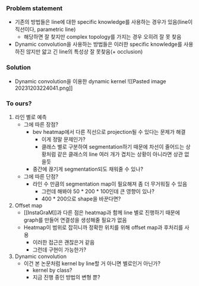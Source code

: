 ### Problem statement
-  기존의 방법들은 line에 대한 specific knowledge를 사용하는 경우가 있음(line이 직선이다, parametric line)
	- 해당하면 잘 찾지만 complex topology를 가지는 경우 오히려 잘 못 찾음
- Dynamic convolution을 사용하는 방법들은 이러한 specific knowledge를 사용하진 않지만 얇고 긴 line의 특성상 잘 못찾음(+ occlusion)

### Solution
- Dynamic convolution을 이용한 dynamic kernel
![[Pasted image 20231203224041.png]]

### To ours?
1. 라인 별로 예측
	- 그에 따른 장점?
		- bev heatmap에서 다른 직선으로 projection될 수 있다는 문제가 해결
			- 이게 정말 문제인가?
			- 클래스 별로 구분하여 segmentation하기 때문에 차선이 줄어드는 상황처럼 같은 클래스의 line 여러 개가 겹치는 상황이 아니라면 상관 없을듯 
		- 중간에 끊기게 segmentation되도 채워줄 수 있나?
	- 그에 따른 단점?
		- 라인 수 만큼의 segmentation map이 필요해져 좀 더 무거워질 수 있음
			- 그런데 해봐야 50 * 200 * 100인데 큰 영향이 있나?
			- 400 * 200으로 shape을 바꾼다면?
2. Offset map
	- [[InstaGraM]]과 다른 점은 heatmap과 함께 line 별로 진행하기 때문에 graph를 만들어 연결성을 생성해줄 필요가 없음
	- Heatmap이 범위로 잡히니까 정확한 위치를 위해 offset map과 후처리를 사용
		- 이러한 접근은 괜찮은거 같음
		- 그런데 구현이 가능한가?
3. Dynamic convolution
	- 이건 본 논문처럼 kernel by line할 거 아니면 별로인거 아닌가?
		- kernel by class?
		- 지금 진행 중인 방법의 변형 뿐?